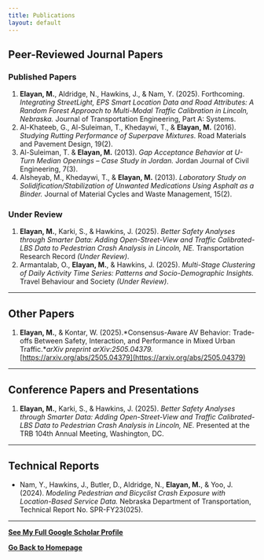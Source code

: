 ```yaml
---
title: Publications
layout: default
---
```


## Peer-Reviewed Journal Papers

### Published Papers
1. **Elayan, M.**, Aldridge, N., Hawkins, J., & Nam, Y. (2025). Forthcoming. *Integrating StreetLight, EPS Smart Location Data and Road Attributes: A Random Forest Approach to Multi-Modal Traffic Calibration in Lincoln, Nebraska.* Journal of Transportation Engineering, Part A: Systems.
2. Al-Khateeb, G., Al-Suleiman, T., Khedaywi, T., & **Elayan, M.** (2016). *Studying Rutting Performance of Superpave Mixtures.* Road Materials and Pavement Design, 19(2).
3. Al-Suleiman, T. & **Elayan, M.** (2013). *Gap Acceptance Behavior at U-Turn Median Openings – Case Study in Jordan.* Jordan Journal of Civil Engineering, 7(3).
4. Alsheyab, M., Khedaywi, T., & **Elayan, M.** (2013). *Laboratory Study on Solidification/Stabilization of Unwanted Medications Using Asphalt as a Binder.* Journal of Material Cycles and Waste Management, 15(2).

### Under Review
1. **Elayan, M.**, Karki, S., & Hawkins, J. (2025). *Better Safety Analyses through Smarter Data: Adding Open-Street-View and Traffic Calibrated-LBS Data to Pedestrian Crash Analysis in Lincoln, NE.* Transportation Research Record *(Under Review)*.
2. Armantalab, O., **Elayan, M.**, & Hawkins, J. (2025). *Multi-Stage Clustering of Daily Activity Time Series: Patterns and Socio-Demographic Insights.* Travel Behaviour and Society *(Under Review)*.

---

## Other Papers
1. **Elayan, M.**, & Kontar, W. (2025).*Consensus-Aware AV Behavior: Trade-offs Between Safety, Interaction, and Performance in Mixed Urban Traffic.**arXiv preprint arXiv:2505.04379.* [https://arxiv.org/abs/2505.04379](https://arxiv.org/abs/2505.04379)

---

## Conference Papers and Presentations
1. **Elayan, M.**, Karki, S., & Hawkins, J. (2025). *Better Safety Analyses through Smarter Data: Adding Open-Street-View and Traffic Calibrated-LBS Data to Pedestrian Crash Analysis in Lincoln, NE.* Presented at the TRB 104th Annual Meeting, Washington, DC.

---

## Technical Reports
- Nam, Y., Hawkins, J., Butler, D., Aldridge, N., **Elayan, M.**, & Yoo, J. (2024). *Modeling Pedestrian and Bicyclist Crash Exposure with Location-Based Service Data.* Nebraska Department of Transportation, Technical Report No. SPR-FY23(025).

---

**[See My Full Google Scholar Profile](https://scholar.google.com/citations?user=4ypH5kAAAAAJ&hl=en)**

**[Go Back to Homepage](index.md)**
